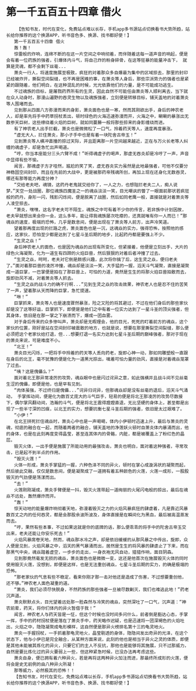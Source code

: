 # 第一千五百五十四章 借火
        【告知书友，时代在变化，免费站点难以长存，手机app多书源站点切换看书大势所趋，站长给你推荐的这个换源APP，听书音色多、换源、找书都好使！】
       第一千五百五十四章 借火
       轰！轰！
       惊雷般的炸响，连绵不断的在这一片空间之中响彻着，而伴随着这每一道声音的响起，便是会有着一位药族的强者，引爆体内斗气，将自己炸的粉身碎骨，在这等狂暴的能量冲击下， 就算是灵魂，都不会剩下丝毫...
       萧炎一行人，将速度施展至极致，疯狂的对着那众多自爆最为集中的区域掠去，那里的封印已经被炸开，撕裂空间裂缝，也不再是困难的事，在萧炎等人身后，那些宗派势力的强者也是紧紧的跟随着，他们明白，在这种混乱的时候，光光依靠他们的力量，是不可能成功逃生。
       不过魂族的目标，是屠戮药界所有的生灵，因此自然不可能任由萧炎等人顺利离去，当下就在众人动身时，那漫山遍野的吞灵生物以及魂族强者，立刻便是转移目标，铺天盖地的对着萧炎等人围堵而去。
       见到那从四面八方弥漫而来的身影，萧炎面色也是一寒，然而其刚欲出手，身后的神农老人，却是率先将手中药草拐杖丢出，顿时绿色的火海迅速弥漫而开，火海之中，唰唰的暴涨出无数参天巨树，这些缭绕着火焰的巨树，就如同蔓藤一般将那些掠来的身影缠绕而进。
       有了神农老人出手拦截，萧炎也是微微松了一口气，拎着药天等人，速度再度暴涨。
       “虚无大人，拦住萧炎，那小子手中也是有着一块陀舍古帝玉！”
       见到萧炎等人横冲直撞的掠过天际，并且距离那一片空间越来越近，正在与万火长老等人纠缠的魂虚子，却是急忙出声喝道。
       “哼，你当本座能分三头六臂不成！”听得魂虚子的喝声，那虚无吞炎却是冷哼了一声，声音中显得有些不愉。
       闻言，那魂虚子方才哑然，尴尬的笑了笑，虚无吞炎实力虽然是此地最强者，可他不仅要分神稳固空间封印，而且在先前的大战中，更是被那药帝残魂所创，再加上现在还身化无数吞灵，哪还有那等能力再度分神？
       “交给老夫吧，魂镜，这药丹老鬼就交给你了，一人之力，也想阻拦老夫二人，痴人说梦。”天空一处战圈，那位魂族四魔圣之一的魂焱淡淡一笑，目光嘲讽的瞥了一眼面前那状若疯狂般的药丹，身形一闪，残影闪烁间，便是脱离了战圈，然后如同老鹰一般，直接就是对着萧炎等人凌空掠去。
       “萧炎，嘿嘿，这名字老夫可不陌生，魂族之中可有着不少你的传言，若非族中计划因故，老夫早就想出来会你一会，这么多年，能让得我魂族屡次吃瘪的，还真就唯有你一人而已！”那魂焱的速度，极端的恐怖，几乎是数息间，便是出现在了萧炎等人前方，出声冷笑道。
       望着那再度出现的拦路之虎，萧炎面色也是一沉，这魂焱的实力，强得恐怖，按照他的感应，这家伙，恐怕至少都是达到了七星斗圣后期的地步，比起药丹都是要强上不少。
       “生灵之焱！”
       身后神农老人的面色，也是因为魂焱的出现有所变化，但紧接着，他便是立刻出手，大片的绿色火海凝聚，化为一道生有四蹄的火焰巨兽，然后狠狠的对着后者冲撞了过去。
       “生灵之焱，呵呵，老夫对它倒是颇感兴趣，此次将你擒了后，这生灵之焱，便归老夫了。”面对着那巨兽的凌厉冲撞，魂焱却是淡淡一笑，大手猛的一握，滔天斗气凝聚，直接是凝聚成一道巨掌，一巴掌便是拍在了那巨兽上，可怕的力道，竟然是生生的将那火焰巨兽拍散而去，旋即劲风不减，对着萧炎等人抓去。
       “生灵之焱的战斗力的确不行啊...”见到生灵之焱的攻击效果，神农老人也是忍不住的苦笑了一声，望着那从天而降的巨掌，急忙提速。
       “咻！”
       巨掌抓来，萧炎等人也是速度骤然暴涨，险之又险的将其避过，不过在他们身后的那些家伙却是没了这等好运，巨掌抓下，即便是是他们之中有着一位实力达到了一星斗圣的顶尖强者，但其身体，依旧是在那一掌之下崩溃而下，爆成一团血雾。
       对于身后传来的众多惨叫声，萧炎却是无暇理会，他的目光，死死的盯着前方的魂焱，这个家伙的位置，刚好是站在空间封印被震散的地方，也就是说，想要在那里撕裂空间裂缝，那么便必须把这个老家伙给打退，但...想要打退一名实力达到七星斗圣后期的巅峰强者，那对于现在的萧炎来说，可是难度不小。
       “北王！”
       萧炎目光闪烁，一把将手中拎着的药天等人丢向药老，旋即心神一动，那如同雕塑般一直跟在身后的北王，毫不犹豫的便是化为一道黑光掠出，噙着可怕力量的劲风，直接是对着魂焱笼罩了过去。
       “咦？这是傀儡么？”
       面对着北王那异常凌厉的攻势，魂焱眼中也是闪过诧异之意，如此强横并且战斗间不见丝毫生涩的傀儡，即便是他，也是罕有见到。
       “肉体虽强，不过终归是傀儡...”诧异归诧异，但那魂焱却是没有丝毫的退后，滔天斗气涌动， 手掌挥动间，便是化为数百丈庞大的斗气巨手，轻易的便是将北王那凌厉的攻势尽数接下，偶尔掌风翻动间，浩瀚的斗气，便是将北王震得蹬蹬直退，无比坚硬的身体上，甚至都是出现了一些半寸深的凹痕，以北王的实力，想要抗衡七星斗圣后期的强者，依旧是太过艰难了。
       “小伊！”
       在北王拼死拦住魂焱时，萧炎心中也是一声喝喝，体内小伊顿时迅速上升，最后与萧炎的灵魂，彻底的融合在一起，而随着两者的融合，铺天盖地的净莲妖火顿时自萧炎体内暴涌而出，他的身体，也是在此刻再度变得晶莹，甚至连其体内的骨骼，内脏，都是被覆盖上了粉红色的晶层。
       毁灭火体，一出手便是施展了所能动用的最强攻击，萧炎也明白，面对着这种强者，寻常攻击，已是起不到半点的作用。
       “毁灭火莲！”
       火体一形成，萧炎手掌猛的一握，六种色泽不同的异火，顿时在掌心成漩涡状的凝聚而起，然后彼此交融，仅仅是数息间，便是凝聚成了一道拥有着五种颜色的火莲，火莲一成形，一股股毁灭的气劲便是荡漾而出。
       “去！”
       火莲刚刚凝成，萧炎手臂便是一抖，毁灭火莲带起一道绚丽的火尾闪电般的掠出，最后在魂焱不远处，轰然爆炸而开。
       “轰！”
       惊天动地的能量爆炸响彻着天地，弥漫着毁灭之力的火焰风暴疯狂的肆虐着，凡是靠近风暴数百丈之内的任何吞灵，都是会那股余波所波及，身体直接是在瞬间化为黑血，最后被高温蒸发而去。
       “哼，果然有些本事，不过如果这就是你的底牌的话，那么便乖乖的将手中的陀舍古帝玉交出来，老夫还能让你安乐死去！”
       火焰风暴席卷天地，然而，魂焱那冰冷之声，却是依旧缓缓的从那风暴之中传出，旋即，众人便是见到，火焰风暴之中，滔天的黑气暴涌而出，居然是生生的将风暴的肆虐止了下来，而在那黑气中央，魂焱踏着虚空，一步步的走出，一身衣袍无风自动，猎猎作响，面目阴森。
       见到那竟然毫发无损的魂焱，萧炎面色也是微微一变，这还是他首次在施展毁灭火体的同时使用毁灭火莲，没想到，即便是这样，也是无法重创魂焱，七星斗圣后期的实力，的确是极端的恐怖。
       “那老家伙的气息有些不稳定，看来你刚才那一击对他还是造成了伤害，不过想要重创他，还不够。”神农老人面色凝重的道。
       “萧炎，我们必须尽快脱身，不然药族的那些强者一旦被尽数剿灭，我们也难逃此地！”药老沉声道。
       萧炎默默点头，目光望着远处那一脸森然与冷笑的魂焱，突然深吐了一口气，沉声道：“神农前辈，药天，将你们体内的异火暂借于我！”
       闻言，神农老人与药天皆是一怔，但这个时候也没时间多问什么，前者倒是豁达心态，手掌一挥，手中的药材拐杖便是落在了萧炎手中，药天略作迟疑，也是迅速将一团深褐色的火焰吐出，火焰之中，隐隐凝聚成龟形模样，这自然便是那异火榜排名第十三的龟灵地火。
       萧炎一手握拐杖，一手抓着那龟灵地火，晶莹剔透的身体，隐隐间发出奇异的光泽，在这个状态下，他与小伊已是完全融合，从某种方面来说，此刻的他也是相当于异火之灵的体质，即便是其他未能被其炼化的异火，只要它们的主人不反抗，那他也是能够将其施展，只不过那威力，自然是要比炼化过的异火要弱上一些，但这种紧急时候，已没办法再考虑这些。
       萧炎自身，便已拥有着六种异火，若是再将这两种异火加注而进，那最终所成形的火莲，便将会是史无前例的由八种异火所凝！
       那等威力，必然极其的恐怖！！
       【告知书友，时代在变化，免费站点难以长存，手机app多书源站点切换看书大势所趋，站长给你推荐的这个换源APP，听书音色多、换源、找书都好使！】